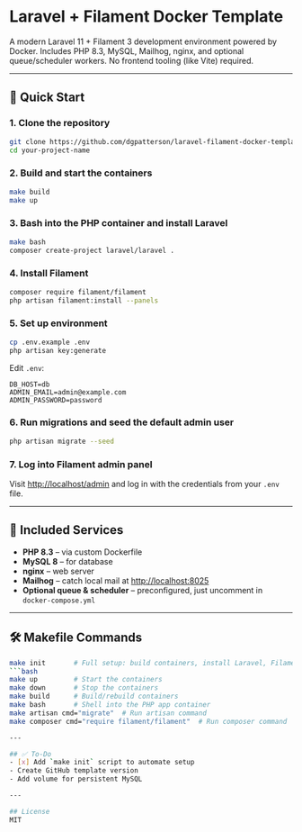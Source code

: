 # Laravel + Filament Docker Template

A modern Laravel 11 + Filament 3 development environment powered by Docker. Includes PHP 8.3, MySQL, Mailhog, nginx, and optional queue/scheduler workers. No frontend tooling (like Vite) required.

---

## 🚀 Quick Start

### 1. Clone the repository
```bash
git clone https://github.com/dgpatterson/laravel-filament-docker-template.git your-project-name
cd your-project-name
```

### 2. Build and start the containers
```bash
make build
make up
```

### 3. Bash into the PHP container and install Laravel
```bash
make bash
composer create-project laravel/laravel .
```

### 4. Install Filament
```bash
composer require filament/filament
php artisan filament:install --panels
```

### 5. Set up environment
```bash
cp .env.example .env
php artisan key:generate
```
Edit `.env`:
```env
DB_HOST=db
ADMIN_EMAIL=admin@example.com
ADMIN_PASSWORD=password
```

### 6. Run migrations and seed the default admin user
```bash
php artisan migrate --seed
```

### 7. Log into Filament admin panel
Visit [http://localhost/admin](http://localhost/admin) and log in with the credentials from your `.env` file.

---

## 🧰 Included Services
- **PHP 8.3** – via custom Dockerfile
- **MySQL 8** – for database
- **nginx** – web server
- **Mailhog** – catch local mail at [http://localhost:8025](http://localhost:8025)
- **Optional queue & scheduler** – preconfigured, just uncomment in `docker-compose.yml`

---

## 🛠 Makefile Commands
```bash
make init       # Full setup: build containers, install Laravel, Filament, and seed admin user
```bash
make up         # Start the containers
make down       # Stop the containers
make build      # Build/rebuild containers
make bash       # Shell into the PHP app container
make artisan cmd="migrate"  # Run artisan command
make composer cmd="require filament/filament"  # Run composer command

---

## ✅ To-Do
- [x] Add `make init` script to automate setup
- Create GitHub template version
- Add volume for persistent MySQL

---

## License
MIT
